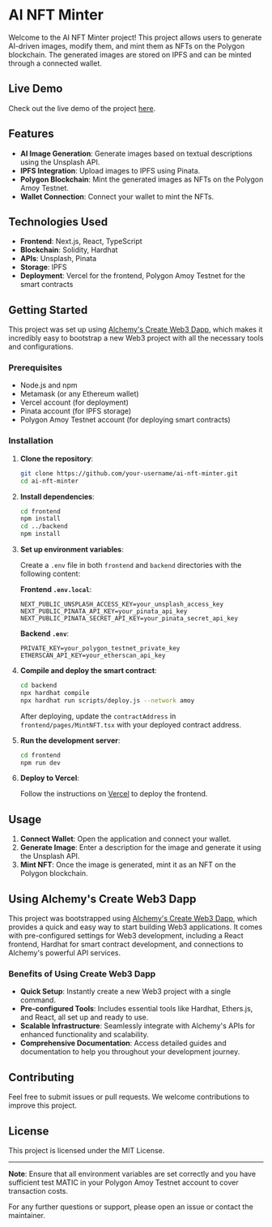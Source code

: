 # AI NFT Minter

Welcome to the AI NFT Minter project! This project allows users to generate AI-driven images, modify them, and mint them as NFTs on the Polygon blockchain. The generated images are stored on IPFS and can be minted through a connected wallet.

## Live Demo

Check out the live demo of the project [here](https://ai-nft-minter-website.vercel.app/).

## Features

- **AI Image Generation**: Generate images based on textual descriptions using the Unsplash API.
- **IPFS Integration**: Upload images to IPFS using Pinata.
- **Polygon Blockchain**: Mint the generated images as NFTs on the Polygon Amoy Testnet.
- **Wallet Connection**: Connect your wallet to mint the NFTs.

## Technologies Used

- **Frontend**: Next.js, React, TypeScript
- **Blockchain**: Solidity, Hardhat
- **APIs**: Unsplash, Pinata
- **Storage**: IPFS
- **Deployment**: Vercel for the frontend, Polygon Amoy Testnet for the smart contracts

## Getting Started

This project was set up using [Alchemy's Create Web3 Dapp](https://createweb3dapp.alchemy.com/), which makes it incredibly easy to bootstrap a new Web3 project with all the necessary tools and configurations.

### Prerequisites

- Node.js and npm
- Metamask (or any Ethereum wallet)
- Vercel account (for deployment)
- Pinata account (for IPFS storage)
- Polygon Amoy Testnet account (for deploying smart contracts)

### Installation

1. **Clone the repository**:

    ```bash
    git clone https://github.com/your-username/ai-nft-minter.git
    cd ai-nft-minter
    ```

2. **Install dependencies**:

    ```bash
    cd frontend
    npm install
    cd ../backend
    npm install
    ```

3. **Set up environment variables**:

    Create a `.env` file in both `frontend` and `backend` directories with the following content:

    **Frontend `.env.local`**:

    ```env
    NEXT_PUBLIC_UNSPLASH_ACCESS_KEY=your_unsplash_access_key
    NEXT_PUBLIC_PINATA_API_KEY=your_pinata_api_key
    NEXT_PUBLIC_PINATA_SECRET_API_KEY=your_pinata_secret_api_key
    ```

    **Backend `.env`**:

    ```env
    PRIVATE_KEY=your_polygon_testnet_private_key
    ETHERSCAN_API_KEY=your_etherscan_api_key
    ```

4. **Compile and deploy the smart contract**:

    ```bash
    cd backend
    npx hardhat compile
    npx hardhat run scripts/deploy.js --network amoy
    ```

    After deploying, update the `contractAddress` in `frontend/pages/MintNFT.tsx` with your deployed contract address.

5. **Run the development server**:

    ```bash
    cd frontend
    npm run dev
    ```

6. **Deploy to Vercel**:

    Follow the instructions on [Vercel](https://vercel.com/) to deploy the frontend.

## Usage

1. **Connect Wallet**: Open the application and connect your wallet.
2. **Generate Image**: Enter a description for the image and generate it using the Unsplash API.
3. **Mint NFT**: Once the image is generated, mint it as an NFT on the Polygon blockchain.

## Using Alchemy's Create Web3 Dapp

This project was bootstrapped using [Alchemy's Create Web3 Dapp](https://createweb3dapp.alchemy.com/), which provides a quick and easy way to start building Web3 applications. It comes with pre-configured settings for Web3 development, including a React frontend, Hardhat for smart contract development, and connections to Alchemy's powerful API services.

### Benefits of Using Create Web3 Dapp

- **Quick Setup**: Instantly create a new Web3 project with a single command.
- **Pre-configured Tools**: Includes essential tools like Hardhat, Ethers.js, and React, all set up and ready to use.
- **Scalable Infrastructure**: Seamlessly integrate with Alchemy's APIs for enhanced functionality and scalability.
- **Comprehensive Documentation**: Access detailed guides and documentation to help you throughout your development journey.

## Contributing

Feel free to submit issues or pull requests. We welcome contributions to improve this project.

## License

This project is licensed under the MIT License.

---

**Note**: Ensure that all environment variables are set correctly and you have sufficient test MATIC in your Polygon Amoy Testnet account to cover transaction costs.

For any further questions or support, please open an issue or contact the maintainer.
